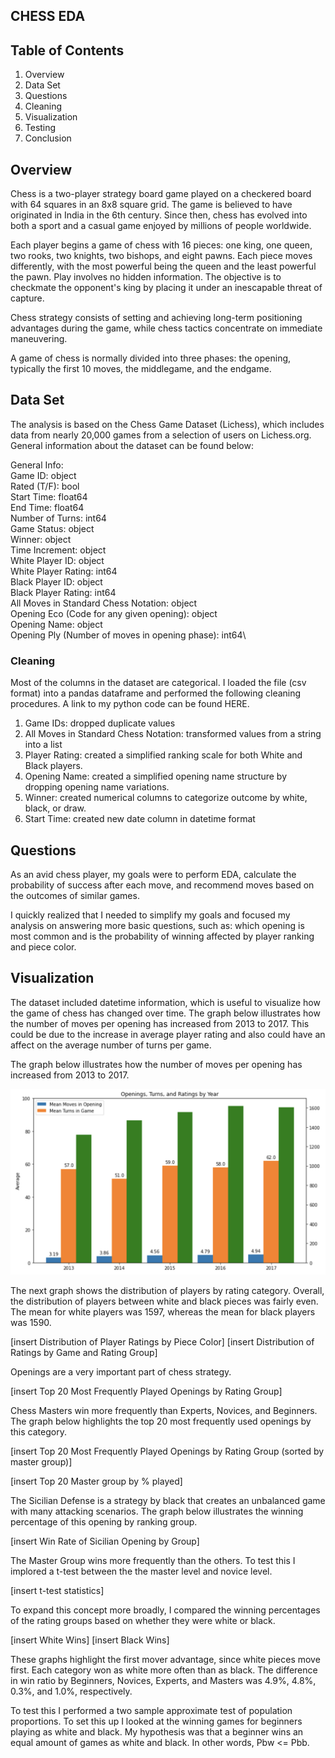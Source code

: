 ## CHESS EDA

## Table of Contents
1. Overview
2. Data Set
3. Questions
4. Cleaning
5. Visualization
6. Testing
7. Conclusion

## Overview

Chess is a two-player strategy board game played on a checkered board with 64 squares in an 8x8 square grid. The game is believed to have originated in India in the 6th century. Since then, chess has evolved into both a sport and a casual game enjoyed by millions of people worldwide. 

Each player begins a game of chess with 16 pieces: one king, one queen, two rooks, two knights, two bishops, and eight pawns. Each piece moves differently, with the most powerful being the queen and the least powerful the pawn. Play involves no hidden information. The objective is to checkmate the opponent's king by placing it under an inescapable threat of capture. 

Chess strategy consists of setting and achieving long-term positioning advantages during the game, while chess tactics concentrate on immediate maneuvering. 

A game of chess is normally divided into three phases: the opening, typically the first 10 moves, the middlegame, and the endgame. 

## Data Set

The analysis is based on the Chess Game Dataset (Lichess), which includes data from nearly 20,000 games from a selection of users on Lichess.org. General information about the dataset can be found below:

General Info:\
Game ID: object\
Rated (T/F): bool\
Start Time: float64\
End Time: float64\
Number of Turns: int64\
Game Status: object\
Winner: object\
Time Increment: object\
White Player ID: object\
White Player Rating: int64\
Black Player ID: object\
Black Player Rating: int64\
All Moves in Standard Chess Notation: object\
Opening Eco (Code for any given opening): object\
Opening Name: object\
Opening Ply (Number of moves in opening phase): int64\

### Cleaning
Most of the columns in the dataset are categorical. I loaded the file (csv format) into a pandas dataframe and performed the following cleaning procedures. A link to my python code can be found HERE.

1. Game IDs: dropped duplicate values
2. All Moves in Standard Chess Notation: transformed values from a string into a list
3. Player Rating: created a simplified ranking scale for both White and Black players.
4. Opening Name: created a simplified opening name structure by dropping opening name variations.
5. Winner: created numerical columns to categorize outcome by white, black, or draw.
6. Start Time: created new date column in datetime format

## Questions

As an avid chess player, my goals were to perform EDA, calculate the probability of success after each move, and recommend moves based on the outcomes of similar games.

I quickly realized that I needed to simplify my goals and focused my analysis on answering more basic questions, such as: which opening is most common and is the probability of winning affected by player ranking and piece color.

## Visualization

The dataset included datetime information, which is useful to visualize how the game of chess has changed over time. The graph below illustrates how the number of moves per opening has increased from 2013 to 2017. This could be due to the increase in average player rating and also could have an affect on the average number of turns per game.

The graph below illustrates how the number of moves per opening has increased from 2013 to 2017. 

<p align="center">
    <img src="images/Openings, Turns, and Ratings.png" width='700'/>
</p>



The next graph shows the distribution of players by rating category. Overall, the distribution of players between white and black pieces was fairly even. The mean for white players was 1597, whereas the mean for black players was 1590.

[insert Distribution of Player Ratings by Piece Color]
[insert Distribution of Ratings by Game and Rating Group]

Openings are a very important part of chess strategy. 

[insert Top 20 Most Frequently Played Openings by Rating Group]

Chess Masters win more frequently than Experts, Novices, and Beginners. The graph below highlights the top 20 most frequently used openings by this category.

[insert Top 20 Most Frequently Played Openings by Rating Group (sorted by master group)]

[insert Top 20 Master group by % played]

The Sicilian Defense is a strategy by black that creates an unbalanced game with many attacking scenarios. The graph below illustrates the winning percentage of this opening by ranking group.

[insert Win Rate of Sicilian Opening by Group]

The Master Group wins more frequently than the others. To test this I implored a t-test between the the master level and novice level. 

[insert t-test statistics]

To expand this concept more broadly, I compared the winning percentages of the rating groups based on whether they were white or black. 

[insert White Wins]
[insert Black Wins]

These graphs highlight the first mover advantage, since white pieces move first. Each category won as white more often than as black. The difference in win ratio by Beginners, Novices, Experts, and Masters was 4.9%, 4.8%, 0.3%, and 1.0%, respectively.

To test this I performed a two sample approximate test of population proportions. To set this up I looked at the winning games for beginners playing as white and black. My hypothesis was that a beginner wins an equal amount of games as white and black. In other words, Pbw <= Pbb. 